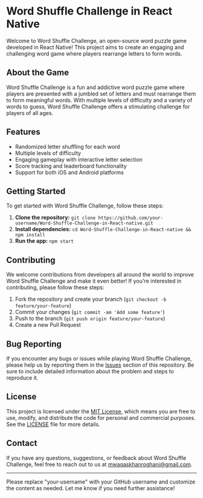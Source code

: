 # Word Shuffle Challenge in React Native

Welcome to Word Shuffle Challenge, an open-source word puzzle game developed in React Native! This project aims to create an engaging and challenging word game where players rearrange letters to form words.

## About the Game

Word Shuffle Challenge is a fun and addictive word puzzle game where players are presented with a jumbled set of letters and must rearrange them to form meaningful words. With multiple levels of difficulty and a variety of words to guess, Word Shuffle Challenge offers a stimulating challenge for players of all ages.

## Features

- Randomized letter shuffling for each word
- Multiple levels of difficulty
- Engaging gameplay with interactive letter selection
- Score tracking and leaderboard functionality
- Support for both iOS and Android platforms

## Getting Started

To get started with Word Shuffle Challenge, follow these steps:

1. **Clone the repository:** `git clone https://github.com/your-username/Word-Shuffle-Challenge-in-React-native.git`
2. **Install dependencies:** `cd Word-Shuffle-Challenge-in-React-native && npm install`
3. **Run the app:** `npm start`

## Contributing

We welcome contributions from developers all around the world to improve Word Shuffle Challenge and make it even better! If you're interested in contributing, please follow these steps:

1. Fork the repository and create your branch (`git checkout -b feature/your-feature`)
2. Commit your changes (`git commit -am 'Add some feature'`)
3. Push to the branch (`git push origin feature/your-feature`)
4. Create a new Pull Request

## Bug Reporting

If you encounter any bugs or issues while playing Word Shuffle Challenge, please help us by reporting them in the [Issues](https://github.com/your-username/Word-Shuffle-Challenge-in-React-native/issues) section of this repository. Be sure to include detailed information about the problem and steps to reproduce it.

## License

This project is licensed under the [MIT License](LICENSE), which means you are free to use, modify, and distribute the code for personal and commercial purposes. See the [LICENSE](LICENSE) file for more details.

## Contact

If you have any questions, suggestions, or feedback about Word Shuffle Challenge, feel free to reach out to us at [mwaqaskhanroghani@gmail.com](mailto:mwaqaskhanroghani@gmail.com).

---

Please replace "your-username" with your GitHub username and customize the content as needed. Let me know if you need further assistance!
